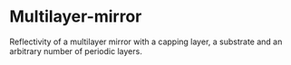 # Multilayer-mirror
Reflectivity of a multilayer mirror with a capping layer, a substrate and an arbitrary number of periodic layers.
